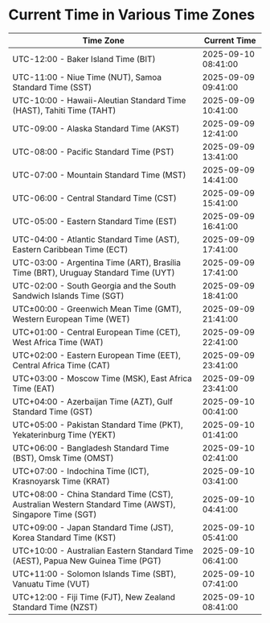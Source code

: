 # Current Time in Various Time Zones

| Time Zone | Current Time |
|-----------|--------------|
| UTC-12:00 - Baker Island Time (BIT) | 2025-09-10 08:41:00 |
| UTC-11:00 - Niue Time (NUT), Samoa Standard Time (SST) | 2025-09-09 09:41:00 |
| UTC-10:00 - Hawaii-Aleutian Standard Time (HAST), Tahiti Time (TAHT) | 2025-09-09 10:41:00 |
| UTC-09:00 - Alaska Standard Time (AKST) | 2025-09-09 12:41:00 |
| UTC-08:00 - Pacific Standard Time (PST) | 2025-09-09 13:41:00 |
| UTC-07:00 - Mountain Standard Time (MST) | 2025-09-09 14:41:00 |
| UTC-06:00 - Central Standard Time (CST) | 2025-09-09 15:41:00 |
| UTC-05:00 - Eastern Standard Time (EST) | 2025-09-09 16:41:00 |
| UTC-04:00 - Atlantic Standard Time (AST), Eastern Caribbean Time (ECT) | 2025-09-09 17:41:00 |
| UTC-03:00 - Argentina Time (ART), Brasília Time (BRT), Uruguay Standard Time (UYT) | 2025-09-09 17:41:00 |
| UTC-02:00 - South Georgia and the South Sandwich Islands Time (SGT) | 2025-09-09 18:41:00 |
| UTC±00:00 - Greenwich Mean Time (GMT), Western European Time (WET) | 2025-09-09 21:41:00 |
| UTC+01:00 - Central European Time (CET), West Africa Time (WAT) | 2025-09-09 22:41:00 |
| UTC+02:00 - Eastern European Time (EET), Central Africa Time (CAT) | 2025-09-09 23:41:00 |
| UTC+03:00 - Moscow Time (MSK), East Africa Time (EAT) | 2025-09-09 23:41:00 |
| UTC+04:00 - Azerbaijan Time (AZT), Gulf Standard Time (GST) | 2025-09-10 00:41:00 |
| UTC+05:00 - Pakistan Standard Time (PKT), Yekaterinburg Time (YEKT) | 2025-09-10 01:41:00 |
| UTC+06:00 - Bangladesh Standard Time (BST), Omsk Time (OMST) | 2025-09-10 02:41:00 |
| UTC+07:00 - Indochina Time (ICT), Krasnoyarsk Time (KRAT) | 2025-09-10 03:41:00 |
| UTC+08:00 - China Standard Time (CST), Australian Western Standard Time (AWST), Singapore Time (SGT) | 2025-09-10 04:41:00 |
| UTC+09:00 - Japan Standard Time (JST), Korea Standard Time (KST) | 2025-09-10 05:41:00 |
| UTC+10:00 - Australian Eastern Standard Time (AEST), Papua New Guinea Time (PGT) | 2025-09-10 06:41:00 |
| UTC+11:00 - Solomon Islands Time (SBT), Vanuatu Time (VUT) | 2025-09-10 07:41:00 |
| UTC+12:00 - Fiji Time (FJT), New Zealand Standard Time (NZST) | 2025-09-10 08:41:00 |
